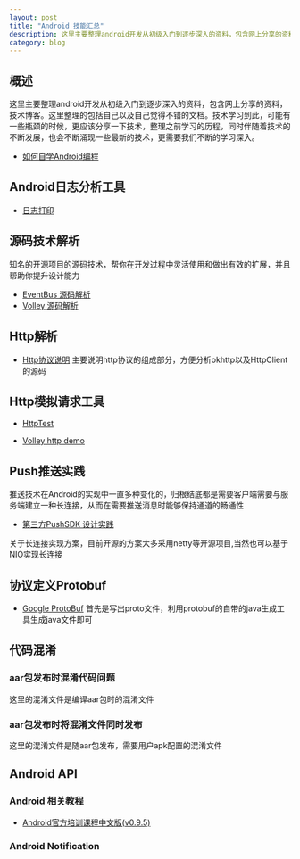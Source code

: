 ```yaml
---
layout: post
title: "Android 技能汇总"
description: 这里主要整理android开发从初级入门到逐步深入的资料，包含网上分享的资料，技术博客。这里整理的包括自己以及自己觉得不错的文档。技术学习到此，可能有一些瓶颈的时候，更应该分享一下技术，整理之前学习的历程，同时伴随着技术的不断发展，也会不断涌现一些最新的技术，更需要我们不断的学习深入。
category: blog
---
```



## 概述
这里主要整理android开发从初级入门到逐步深入的资料，包含网上分享的资料，技术博客。这里整理的包括自己以及自己觉得不错的文档。技术学习到此，可能有一些瓶颈的时候，更应该分享一下技术，整理之前学习的历程，同时伴随着技术的不断发展，也会不断涌现一些最新的技术，更需要我们不断的学习深入。

* [如何自学Android编程 ](http://stormzhang.com/android/2016/01/21/learn-android-byself/#rd?sukey=16298ae1a3e33631d8ff97a89eec05d671fc1dcc6cce14e4aaa88d5b3ea7159b69c06477975258e0a9c46d6dee424b4e)


## Android日志分析工具
* [日志打印](http://blog.csdn.net/hansel/article/details/38088583)

## 源码技术解析
知名的开源项目的源码技术，帮你在开发过程中灵活使用和做出有效的扩展，并且帮助你提升设计能力

* [EventBus 源码解析](http://a.codekk.com/detail/Android/Trinea/EventBus%20%E6%BA%90%E7%A0%81%E8%A7%A3%E6%9E%90)
* [Volley 源码解析](http://a.codekk.com/detail/Android/grumoon/Volley%20%E6%BA%90%E7%A0%81%E8%A7%A3%E6%9E%90)

## Http解析
* [Http协议说明](http://kb.cnblogs.com/page/130970/#whathttp)
   主要说明http协议的组成部分，方便分析okhttp以及HttpClient的源码

## Http模拟请求工具
* [HttpTest](http://www.atool.org/httptest.php)

* [Volley http demo](https://github.com/smanikandan14/Volley-demo)

## Push推送实践
推送技术在Android的实现中一直多种变化的，归根结底都是需要客户端需要与服务端建立一种长连接，从而在需要推送消息时能够保持通道的畅通性

* [第三方PushSDK 设计实践](../push/push_design_thirdparty_doc.md)

关于长连接实现方案，目前开源的方案大多采用netty等开源项目,当然也可以基于NIO实现长连接

## 协议定义Protobuf
* [Google ProtoBuf](https://developers.google.com/protocol-buffers/docs/javatutorial#compiling-your-protocol-buffers)
首先是写出proto文件，利用protobuf的自带的java生成工具生成java文件即可

## 代码混淆
### aar包发布时混淆代码问题
这里的混淆文件是编译aar包时的混淆文件

### aar包发布时将混淆文件同时发布
这里的混淆文件是随aar包发布，需要用户apk配置的混淆文件


## Android API

### Android 相关教程

* [Android官方培训课程中文版(v0.9.5)](http://hukai.me/android-training-course-in-chinese/index.html)

### Android Notification
